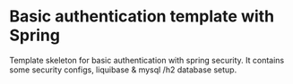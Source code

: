 # Basic authentication template with Spring

Template skeleton for basic authentication with spring security. It contains some security configs, liquibase & mysql /h2 database setup.
